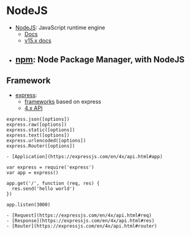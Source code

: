 # NodeJS
- [NodeJS](https://nodejs.org/en/): JavaScript runtime engine
    - [Docs](https://nodejs.org/en/docs/)
    - [v15.x docs](https://nodejs.org/dist/latest-v15.x/docs/api/)
- [npm](): Node Package Manager, with NodeJS
    - 
## Framework
- [express](https://expressjs.com/): 
    - [frameworks](https://expressjs.com/en/resources/frameworks.html) based on express
    - [4.x API](https://expressjs.com/en/4x/api.html)

```
express.json([options])
express.raw([options])
express.static([options])
express.text([options])
express.urlencoded([options])
express.Router([options])
```

    - [Application](https://expressjs.com/en/4x/api.html#app)
```
var express = require('express')
var app = express()

app.get('/', function (req, res) {
  res.send('hello world')
})

app.listen(3000)
```
    - [Request](https://expressjs.com/en/4x/api.html#req)
    - [Response](https://expressjs.com/en/4x/api.html#res)
    - [Router](https://expressjs.com/en/4x/api.html#router)


